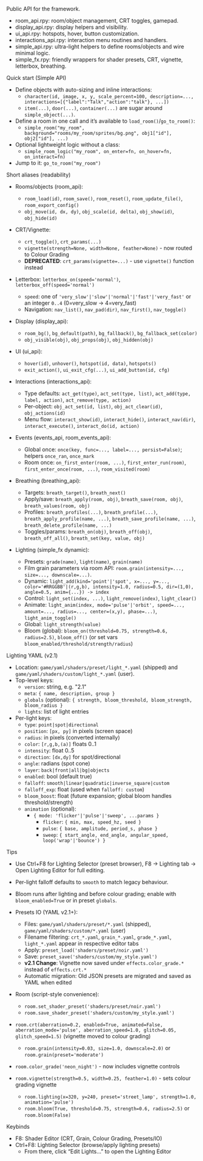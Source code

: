 Public API for the framework.

- room_api.rpy: room/object management, CRT toggles, gamepad.
- display_api.rpy: display helpers and visibility.
- ui_api.rpy: hotspots, hover, button customization.
- interactions_api.rpy: interaction menu routines and handlers.
- simple_api.rpy: ultra-light helpers to define rooms/objects and wire minimal logic.
 - simple_fx.rpy: friendly wrappers for shader presets, CRT, vignette, letterbox, breathing.

Quick start (Simple API)

- Define objects with auto-sizing and inline interactions:
  - `character(id, image, x, y, scale_percent=100, description=..., interactions=[{"label":"Talk","action":"talk"}, ...])`
  - `item(...)`, `door(...)`, `container(...)` are sugar around `simple_object(...)`.
- Define a room in one call and it’s available to `load_room()`/`go_to_room()`:
  - `simple_room("my_room", background="rooms/my_room/sprites/bg.png", obj1["id"], obj2["id"], ...)`
- Optional lightweight logic without a class:
  - `simple_room_logic("my_room", on_enter=fn, on_hover=fn, on_interact=fn)`
- Jump to it: `go_to_room("my_room")`

Short aliases (readability)

- Rooms/objects (room_api):
  - `room_load(id)`, `room_save()`, `room_reset()`, `room_update_file()`, `room_export_config()`
  - `obj_move(id, dx, dy)`, `obj_scale(id, delta)`, `obj_show(id)`, `obj_hide(id)`
- CRT/Vignette:
  - `crt_toggle()`, `crt_params(...)`
  - `vignette(strength=None, width=None, feather=None)` - now routed to Colour Grading
  - **DEPRECATED**: `crt_params(vignette=...)` - use `vignette()` function instead
- Letterbox: `letterbox_on(speed='normal')`, `letterbox_off(speed='normal')`
  - `speed`: one of `'very_slow'|'slow'|'normal'|'fast'|'very_fast'` or an integer `0..4` (0=very_slow → 4=very_fast)
  - Navigation: `nav_list()`, `nav_pad(dir)`, `nav_first()`, `nav_toggle()`

- Display (display_api):
  - `room_bg()`, `bg_default(path)`, `bg_fallback()`, `bg_fallback_set(color)`
  - `obj_visible(obj)`, `obj_props(obj)`, `obj_hidden(obj)`

- UI (ui_api):
  - `hover(id)`, `unhover()`, `hotspot(id, data)`, `hotspots()`
  - `exit_action()`, `ui_exit_cfg(...)`, `ui_add_button(id, cfg)`

- Interactions (interactions_api):
  - Type defaults: `act_get(type)`, `act_set(type, list)`, `act_add(type, label, action)`, `act_remove(type, action)`
  - Per-object: `obj_act_set(id, list)`, `obj_act_clear(id)`, `obj_actions(id)`
  - Menu flow: `interact_show(id)`, `interact_hide()`, `interact_nav(dir)`, `interact_execute()`, `interact_do(id, action)`

- Events (events_api, room_events_api):
  - Global once: `once(key, func=..., label=..., persist=False)`; helpers `once_ran`, `once_mark`
  - Room once: `on_first_enter(room, ...)`, `first_enter_run(room)`, `first_enter_once(room, ...)`, `room_visited(room)`

- Breathing (breathing_api):
  - Targets: `breath_target()`, `breath_next()`
  - Apply/save: `breath_apply(room, obj)`, `breath_save(room, obj)`, `breath_values(room, obj)`
  - Profiles: `breath_profiles(...)`, `breath_profile(...)`, `breath_apply_profile(name, ...)`, `breath_save_profile(name, ...)`, `breath_delete_profile(name, ...)`
  - Toggles/params: `breath_on(obj)`, `breath_off(obj)`, `breath_off_all()`, `breath_set(key, value, obj)`

- Lighting (simple_fx dynamic):
  - Presets: `grade(name)`, `light(name)`, `grain(name)`
  - Film grain parameters via room API: `room.grain(intensity=..., size=..., downscale=...)`.
  - Dynamic: `light_add(kind='point'|'spot', x=..., y=..., color='#RRGGBB'|(r,g,b), intensity=1.0, radius=0.5, dir=(1,0), angle=0.5, anim={...}) -> index`
  - Control: `light_set(index, ...)`, `light_remove(index)`, `light_clear()`
  - Animate: `light_anim(index, mode='pulse'|'orbit', speed=..., amount=..., radius=..., center=(x,y), phase=...)`, `light_anim_toggle()`
  - Global: `light_strength(value)`
  - Bloom (global): `bloom_on(threshold=0.75, strength=0.6, radius=2.5)`, `bloom_off()` (or set vars `bloom_enabled/threshold/strength/radius`)

Lighting YAML (v2.1)
- Location: `game/yaml/shaders/preset/light_*.yaml` (shipped) and `game/yaml/shaders/custom/light_*.yaml` (user).
- Top-level keys:
  - `version`: string, e.g. "2.1"
  - `meta`: `{ name, description, group }`
  - `globals` (optional): `{ strength, bloom_threshold, bloom_strength, bloom_radius }`
  - `lights`: list of light entries
- Per-light keys:
  - `type`: `point|spot|directional`
  - `position`: `[px, py]` in pixels (screen space)
  - `radius`: in pixels (converted internally)
  - `color`: `[r,g,b,(a)]` floats 0..1
  - `intensity`: float 0..5
  - `direction`: `[dx,dy]` for spot/directional
  - `angle`: radians (spot cone)
  - `layer`: `back|front|all|bg|objects`
  - `enabled`: bool (default true)
  - `falloff`: `smooth|linear|quadratic|inverse_square|custom`
  - `falloff_exp`: float (used when `falloff: custom`)
  - `bloom_boost`: float (future expansion; global bloom handles threshold/strength)
  - `animation` (optional):
    - `{ mode: 'flicker'|'pulse'|'sweep', ...params }`
      - `flicker`: `{ min, max, speed_hz, seed }`
      - `pulse`: `{ base, amplitude, period_s, phase }`
      - `sweep`: `{ start_angle, end_angle, angular_speed, loop('wrap'|'bounce') }`

Tips
- Use Ctrl+F8 for Lighting Selector (preset browser), F8 → Lighting tab → Open Lighting Editor for full editing.
- Per-light falloff defaults to `smooth` to match legacy behaviour.
- Bloom runs after lighting and before colour grading; enable with `bloom_enabled=True` or in preset `globals`.

- Presets IO (YAML v2.1+):
  - Files: `game/yaml/shaders/preset/*.yaml` (shipped), `game/yaml/shaders/custom/*.yaml` (user)
  - Filename filtering: `crt_*.yaml`, `grain_*.yaml`, `grade_*.yaml`, `light_*.yaml` appear in respective editor tabs
  - Apply: `preset_load('shaders/preset/noir.yaml')`
  - Save: `preset_save('shaders/custom/my_style.yaml')`
  - **v2.1 Change**: Vignette now saved under `effects.color_grade.*` instead of `effects.crt.*`
  - Automatic migration: Old JSON presets are migrated and saved as YAML when edited

- Room (script-style convenience):
  - `room.set_shader_preset('shaders/preset/noir.yaml')`
  - `room.save_shader_preset('shaders/custom/my_style.yaml')`
- `room.crt(aberration=0.2, enabled=True, animated=False, aberration_mode='pulse', aberration_speed=1.0, glitch=0.05, glitch_speed=1.5)` (vignette moved to colour grading)
  - `room.grain(intensity=0.03, size=1.0, downscale=2.0)` or `room.grain(preset='moderate')`
- `room.color_grade('neon_night')` - now includes vignette controls
- `room.vignette(strength=0.5, width=0.25, feather=1.0)` - sets colour grading vignette
  - `room.lighting(x=320, y=240, preset='street_lamp', strength=1.0, animation='pulse')`
  - `room.bloom(True, threshold=0.75, strength=0.6, radius=2.5)` or `room.bloom(False)`

Keybinds
- F8: Shader Editor (CRT, Grain, Colour Grading, Presets/IO)
- Ctrl+F8: Lighting Selector (browse/apply lighting presets)
  - From there, click “Edit Lights…” to open the Lighting Editor
